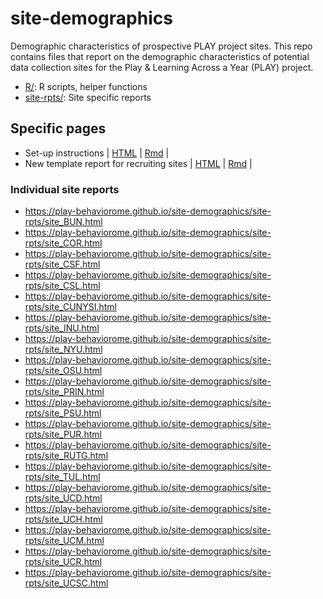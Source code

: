 # site-demographics

Demographic characteristics of prospective PLAY project sites. This repo contains files that report on the demographic characteristics of potential data collection sites for the Play & Learning Across a Year (PLAY) project.

- [R/](R/): R scripts, helper functions
- [site-rpts/](site-rpts/): Site specific reports

## Specific pages

- Set-up instructions | [HTML](https://play-behaviorome.github.io/site-demographics/demographic-report-setup.html) | [Rmd](https://play-behaviorome.github.io/site-demographics/demographic-report-setup.Rmd) |
- New template report for recruiting sites | [HTML](https://play-behaviorome.github.io/site-demographics/PLAY-recruiting-site-report.html) | [Rmd](https://play-behaviorome.github.io/site-demographics/PLAY-recruiting-site-report.Rmd) |

### Individual site reports

- https://play-behaviorome.github.io/site-demographics/site-rpts/site_BUN.html
- https://play-behaviorome.github.io/site-demographics/site-rpts/site_COR.html   
- https://play-behaviorome.github.io/site-demographics/site-rpts/site_CSF.html   
- https://play-behaviorome.github.io/site-demographics/site-rpts/site_CSL.html   
- https://play-behaviorome.github.io/site-demographics/site-rpts/site_CUNYSI.html
- https://play-behaviorome.github.io/site-demographics/site-rpts/site_INU.html
- https://play-behaviorome.github.io/site-demographics/site-rpts/site_NYU.html   
- https://play-behaviorome.github.io/site-demographics/site-rpts/site_OSU.html
- https://play-behaviorome.github.io/site-demographics/site-rpts/site_PRIN.html  
- https://play-behaviorome.github.io/site-demographics/site-rpts/site_PSU.html   
- https://play-behaviorome.github.io/site-demographics/site-rpts/site_PUR.html   
- https://play-behaviorome.github.io/site-demographics/site-rpts/site_RUTG.html  
- https://play-behaviorome.github.io/site-demographics/site-rpts/site_TUL.html   
- https://play-behaviorome.github.io/site-demographics/site-rpts/site_UCD.html
- https://play-behaviorome.github.io/site-demographics/site-rpts/site_UCH.html
- https://play-behaviorome.github.io/site-demographics/site-rpts/site_UCM.html
- https://play-behaviorome.github.io/site-demographics/site-rpts/site_UCR.html   
- https://play-behaviorome.github.io/site-demographics/site-rpts/site_UCSC.html
